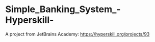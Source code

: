 # Simple_Banking_System_-Hyperskill-

A project from JetBrains Academy: https://hyperskill.org/projects/93
